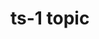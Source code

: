 [title]: # (ts-1 topic)
[tags]: # (introduction)
[priority]: # (1)
# ts-1 topic

<!-- add troubleshooting topic and info -->
